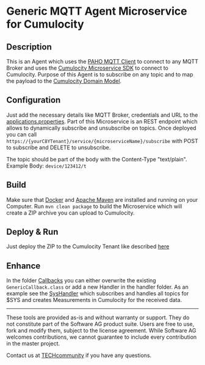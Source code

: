 # Generic MQTT Agent Microservice for Cumulocity

## Description
This is an Agent which uses the [PAHO MQTT Client](https://github.com/eclipse/paho.mqtt.java) to connect to any MQTT Broker and uses the [Cumulocity Microservice SDK](https://cumulocity.com/guides/microservice-sdk/introduction/) to connect to Cumulocity.
Purpose of this Agent is to subscribe on any topic and to map the payload to the [Cumulocity Domain Model]((https://cumulocity.com/guides/concepts/domain-model/)).

## Configuration
Just add the necessary details like MQTT Broker, credentials and URL to the [applications.properties](./src/main/resources/application.properties).
Part of this Microservice is an REST endpoint which allows to dynamically subscribe and unsubscribe on topics. 
Once deployed you can call `https://{yourC8YTenant}/service/{microserviceName}/subscribe` with POST to subscribe and DELETE to unsubscribe.

The topic should be part of the body with the Content-Type "text/plain". Example Body: `device/123412/t`

## Build
Make sure that [Docker](https://www.docker.com/) and [Apache Maven](https://maven.apache.org/) are installed and running on your Computer.
Run `mvn clean package` to build the Microservice which will create a ZIP archive you can upload to Cumulocity.

## Deploy & Run
Just deploy the ZIP to the Cumulocity Tenant like described [here](https://cumulocity.com/guides/users-guide/administration/#uploading-microservices)

## Enhance
In the folder [Callbacks](./src/main/java/mqttagent/callbacks) you can either overwrite the existing `GenericCallback.class` or add a new Handler in the handler folder.
As an example see the [SysHandler](./src/main/java/mqttagent/callbacks/handler/SysHandler.java) which subscribes and handles all topics for $SYS and creates Measurements in Cumulocity for the received data.

______________________
These tools are provided as-is and without warranty or support. They do not constitute part of the Software AG product suite. Users are free to use, fork and modify them, subject to the license agreement. While Software AG welcomes contributions, we cannot guarantee to include every contribution in the master project.

Contact us at [TECHcommunity](mailto:technologycommunity@softwareag.com?subject=Github/SoftwareAG) if you have any questions.


